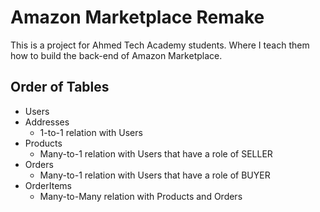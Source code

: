 # Amazon Marketplace Remake

This is a project for Ahmed Tech Academy students. Where I teach them how to build the back-end of Amazon Marketplace.

## Order of Tables
* Users
* Addresses
  * 1-to-1 relation with Users
* Products
  * Many-to-1 relation with Users that have a role of SELLER
* Orders
  * Many-to-1 relation with Users that have a role of BUYER
* OrderItems
  * Many-to-Many relation with Products and Orders